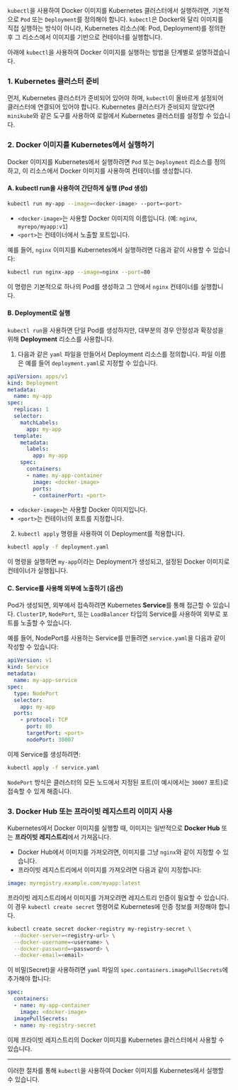 `kubectl`을 사용하여 Docker 이미지를 Kubernetes 클러스터에서 실행하려면, 기본적으로 `Pod` 또는 `Deployment`를 정의해야 합니다. `kubectl`은 Docker와 달리 이미지를 직접 실행하는 방식이 아니라, Kubernetes 리소스(예: Pod, Deployment)를 정의한 후 그 리소스에서 이미지를 기반으로 컨테이너를 실행합니다.

아래에 `kubectl`을 사용하여 Docker 이미지를 실행하는 방법을 단계별로 설명하겠습니다.

### 1. **Kubernetes 클러스터 준비**
   먼저, Kubernetes 클러스터가 준비되어 있어야 하며, `kubectl`이 올바르게 설정되어 클러스터에 연결되어 있어야 합니다. Kubernetes 클러스터가 준비되지 않았다면 `minikube`와 같은 도구를 사용하여 로컬에서 Kubernetes 클러스터를 설정할 수 있습니다.

### 2. **Docker 이미지를 Kubernetes에서 실행하기**

Docker 이미지를 Kubernetes에서 실행하려면 `Pod` 또는 `Deployment` 리소스를 정의하고, 이 리소스에서 Docker 이미지를 사용하여 컨테이너를 생성합니다.

#### A. **kubectl run을 사용하여 간단하게 실행 (Pod 생성)**

```bash
kubectl run my-app --image=<docker-image> --port=<port>
```

- `<docker-image>`는 사용할 Docker 이미지의 이름입니다. (예: `nginx`, `myrepo/myapp:v1`)
- `<port>`는 컨테이너에서 노출할 포트입니다.

예를 들어, `nginx` 이미지를 Kubernetes에서 실행하려면 다음과 같이 사용할 수 있습니다:

```bash
kubectl run nginx-app --image=nginx --port=80
```

이 명령은 기본적으로 하나의 Pod를 생성하고 그 안에서 `nginx` 컨테이너를 실행합니다.

#### B. **Deployment로 실행**

`kubectl run`을 사용하면 단일 Pod를 생성하지만, 대부분의 경우 안정성과 확장성을 위해 **Deployment** 리소스를 사용합니다.

1. 다음과 같은 `yaml` 파일을 만들어서 Deployment 리소스를 정의합니다. 파일 이름은 예를 들어 `deployment.yaml`로 지정할 수 있습니다.

```yaml
apiVersion: apps/v1
kind: Deployment
metadata:
  name: my-app
spec:
  replicas: 1
  selector:
    matchLabels:
      app: my-app
  template:
    metadata:
      labels:
        app: my-app
    spec:
      containers:
      - name: my-app-container
        image: <docker-image>
        ports:
        - containerPort: <port>
```

- `<docker-image>`는 사용할 Docker 이미지입니다.
- `<port>`는 컨테이너의 포트를 지정합니다.

2. `kubectl apply` 명령을 사용하여 이 Deployment를 적용합니다.

```bash
kubectl apply -f deployment.yaml
```

이 명령을 실행하면 `my-app`이라는 Deployment가 생성되고, 설정된 Docker 이미지로 컨테이너가 실행됩니다.

#### C. **Service를 사용해 외부에 노출하기 (옵션)**

Pod가 생성되면, 외부에서 접속하려면 Kubernetes **Service**를 통해 접근할 수 있습니다. `ClusterIP`, `NodePort`, 또는 `LoadBalancer` 타입의 Service를 사용하여 외부로 포트를 노출할 수 있습니다.

예를 들어, NodePort를 사용하는 Service를 만들려면 `service.yaml`을 다음과 같이 작성할 수 있습니다:

```yaml
apiVersion: v1
kind: Service
metadata:
  name: my-app-service
spec:
  type: NodePort
  selector:
    app: my-app
  ports:
    - protocol: TCP
      port: 80
      targetPort: <port>
      nodePort: 30007
```

이제 Service를 생성하려면:

```bash
kubectl apply -f service.yaml
```

`NodePort` 방식은 클러스터의 모든 노드에서 지정된 포트(이 예시에서는 `30007` 포트)로 접속할 수 있게 해줍니다.

### 3. **Docker Hub 또는 프라이빗 레지스트리 이미지 사용**

Kubernetes에서 Docker 이미지를 실행할 때, 이미지는 일반적으로 **Docker Hub** 또는 **프라이빗 레지스트리**에서 가져옵니다.

- Docker Hub에서 이미지를 가져오려면, 이미지를 그냥 `nginx`와 같이 지정할 수 있습니다.
- 프라이빗 레지스트리에서 이미지를 가져오려면 다음과 같이 지정합니다:

```yaml
image: myregistry.example.com/myapp:latest
```

프라이빗 레지스트리에서 이미지를 가져오려면 레지스트리 인증이 필요할 수 있습니다. 이 경우 `kubectl create secret` 명령어로 Kubernetes에 인증 정보를 저장해야 합니다.

```bash
kubectl create secret docker-registry my-registry-secret \
  --docker-server=<registry-url> \
  --docker-username=<username> \
  --docker-password=<password> \
  --docker-email=<email>
```

이 비밀(Secret)을 사용하려면 `yaml` 파일의 `spec.containers.imagePullSecrets`에 추가해야 합니다:

```yaml
spec:
  containers:
  - name: my-app-container
    image: <docker-image>
  imagePullSecrets:
  - name: my-registry-secret
```

이제 프라이빗 레지스트리의 Docker 이미지를 Kubernetes 클러스터에서 사용할 수 있습니다.

---

이러한 절차를 통해 `kubectl`을 사용하여 Docker 이미지를 Kubernetes에서 실행할 수 있습니다.